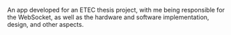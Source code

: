 An app developed for an ETEC thesis project, with me being responsible for the WebSocket, as well as the hardware and software implementation, design, and other aspects.
